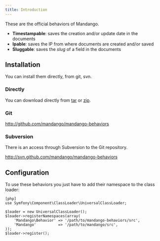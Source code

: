```yaml
---
title: Introduction
---
```


These are the official behaviors of Mandango.

  * **Timestampable**: saves the creation and/or update date in the documents
  * **Ipable**: saves the IP from where documents are created and/or saved
  * **Sluggable**: saves the *slug* of a field in the documents

Installation
------------

You can install them directly, from git, svn.

### Directly

You can download directly from
[tar](http://github.com/mandango/mandango-behaviors/tarball/master) or
[zip](http://github.com/mandango/mandango-behaviors/zipball/master).

### Git

http://github.com/mandango/mandango-behaviors

### Subversion

There is an access through Subversion to the Git repository.

http://svn.github.com/mandango/mandango-behaviors

Configuration
-------------

To use these behaviors you just have to add their namespace to the class loader:

    [php]
    use Symfony\Component\ClassLoader\UniversalClassLoader;

    $loader = new UniversalClassLoader();
    $loader->registerNamespaces(array(
        'Mandango\Behavior' => '/path/to/mandango-behaviors/src',
        'Mandango'          => '/path/to/mandango/src',
    ));
    $loader->register();